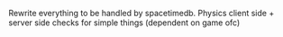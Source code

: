 Rewrite everything to be handled by spacetimedb. Physics client side + server side checks for simple things (dependent on game ofc)